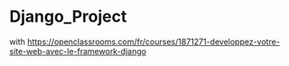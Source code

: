 # Django_Project
with https://openclassrooms.com/fr/courses/1871271-developpez-votre-site-web-avec-le-framework-django
